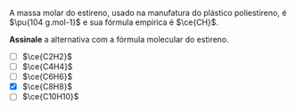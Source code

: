 A massa molar do estireno, usado na manufatura do plástico poliestireno, é $\pu{104 g.mol-1}$ e sua fórmula empírica é $\ce{CH}$.

**Assinale** a alternativa com a fórmula molecular do estireno.

- [ ] $\ce{C2H2}$
- [ ] $\ce{C4H4}$
- [ ] $\ce{C6H6}$
- [x] $\ce{C8H8}$
- [ ] $\ce{C10H10}$
